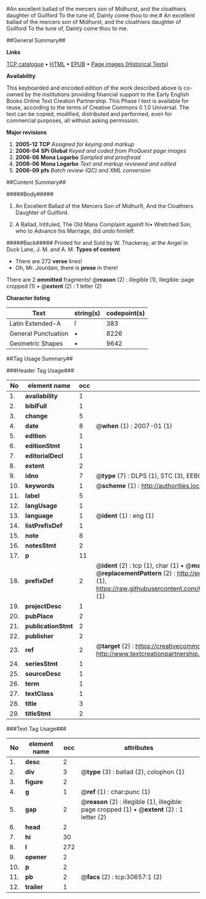 #An excellent ballad of the mercers son of Midhurst, and the cloathiers daughter of Guilford To the tune of, Dainty come thou to me.#
An excellent ballad of the mercers son of Midhurst, and the cloathiers daughter of Guilford To the tune of, Dainty come thou to me.

##General Summary##

**Links**

[TCP catalogue](http://www.ota.ox.ac.uk/tcp/)  • 
[HTML](http://tei.it.ox.ac.uk/tcp/Texts-HTML/free/A30/A30544.html)  • 
[EPUB](http://tei.it.ox.ac.uk/tcp/Texts-EPUB/free/A30/A30544.epub) • 
[Page images (Historical Texts)](https://data.historicaltexts.jisc.ac.uk/view?pubId=eebo-99826260e&pageId=eebo-99826260e-30657-1)

**Availability**

This keyboarded and encoded edition of the
	       work described above is co-owned by the institutions
	       providing financial support to the Early English Books
	       Online Text Creation Partnership. This Phase I text is
	       available for reuse, according to the terms of Creative
	       Commons 0 1.0 Universal. The text can be copied,
	       modified, distributed and performed, even for
	       commercial purposes, all without asking permission.

**Major revisions**

1. __2005-12__ __TCP__ *Assigned for keying and markup*
1. __2006-04__ __SPi Global__ *Keyed and coded from ProQuest page images*
1. __2006-06__ __Mona Logarbo__ *Sampled and proofread*
1. __2006-06__ __Mona Logarbo__ *Text and markup reviewed and edited*
1. __2006-09__ __pfs__ *Batch review (QC) and XML conversion*

##Content Summary##

#####Body#####

1. An Excellent Ballad of the Mercers Son of Midhurſt, And the Cloathiers Daughter of Guilford.

1. A Ballad, Intituled, The Old Mans Complaint againſt hi• Wretched Son, who to Advance his Marriage, did undo himſelf.

#####Back#####
Printed for and Sold by W. Thackeray, at the Angel in Duck Lane, J. M. and A. M.
**Types of content**

  * There are 272 **verse** lines!
  * Oh, Mr. Jourdain, there is **prose** in there!

There are 2 **ommitted** fragments! 
 @__reason__ (2) : illegible (1), illegible: page cropped (1)  •  @__extent__ (2) : 1 letter (2)

**Character listing**


|Text|string(s)|codepoint(s)|
|---|---|---|
|Latin Extended-A|ſ|383|
|General Punctuation|•|8226|
|Geometric Shapes|▪|9642|

##Tag Usage Summary##

###Header Tag Usage###

|No|element name|occ|attributes|
|---|---|---|---|
|1.|__availability__|1||
|2.|__biblFull__|1||
|3.|__change__|5||
|4.|__date__|8| @__when__ (1) : 2007-01 (1)|
|5.|__edition__|1||
|6.|__editionStmt__|1||
|7.|__editorialDecl__|1||
|8.|__extent__|2||
|9.|__idno__|7| @__type__ (7) : DLPS (1), STC (3), EEBO-CITATION (1), PROQUEST (1), VID (1)|
|10.|__keywords__|1| @__scheme__ (1) : http://authorities.loc.gov/ (1)|
|11.|__label__|5||
|12.|__langUsage__|1||
|13.|__language__|1| @__ident__ (1) : eng (1)|
|14.|__listPrefixDef__|1||
|15.|__note__|8||
|16.|__notesStmt__|2||
|17.|__p__|11||
|18.|__prefixDef__|2| @__ident__ (2) : tcp (1), char (1)  •  @__matchPattern__ (2) : ([0-9\-]+):([0-9IVX]+) (1), (.+) (1)  •  @__replacementPattern__ (2) : http://eebo.chadwyck.com/downloadtiff?vid=$1&page=$2 (1), https://raw.githubusercontent.com/textcreationpartnership/Texts/master/tcpchars.xml#$1 (1)|
|19.|__projectDesc__|1||
|20.|__pubPlace__|2||
|21.|__publicationStmt__|2||
|22.|__publisher__|2||
|23.|__ref__|2| @__target__ (2) : https://creativecommons.org/publicdomain/zero/1.0/ (1), http://www.textcreationpartnership.org/docs/. (1)|
|24.|__seriesStmt__|1||
|25.|__sourceDesc__|1||
|26.|__term__|1||
|27.|__textClass__|1||
|28.|__title__|3||
|29.|__titleStmt__|2||


###Text Tag Usage###

|No|element name|occ|attributes|
|---|---|---|---|
|1.|__desc__|2||
|2.|__div__|3| @__type__ (3) : ballad (2), colophon (1)|
|3.|__figure__|2||
|4.|__g__|1| @__ref__ (1) : char:punc (1)|
|5.|__gap__|2| @__reason__ (2) : illegible (1), illegible: page cropped (1)  •  @__extent__ (2) : 1 letter (2)|
|6.|__head__|2||
|7.|__hi__|30||
|8.|__l__|272||
|9.|__opener__|2||
|10.|__p__|2||
|11.|__pb__|2| @__facs__ (2) : tcp:30657:1 (2)|
|12.|__trailer__|1||
